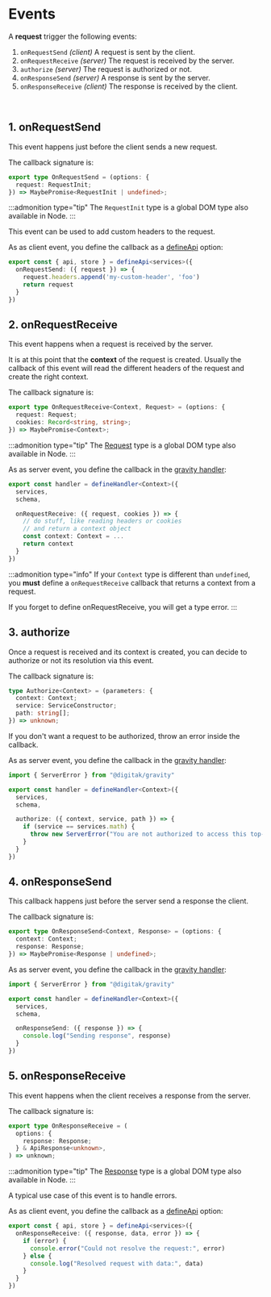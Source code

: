 <script lang="ts">
  import EventsSchema from "src/components/EventsSchema.svelte"
</script>

# Events

A **request** trigger the following events:

1. `onRequestSend` *(client)* A request is sent by the client.
2. `onRequestReceive` *(server)* The request is received by the server.
3. `authorize` *(server)* The request is authorized or not.
4. `onResponseSend` *(server)* A response is sent by the server.
5. `onResponseReceive` *(client)* The response is received by the client.

<br>

<EventsSchema/>

## 1. onRequestSend

This event happens just before the client sends a new request.

The callback signature is:

```ts
export type OnRequestSend = (options: {
  request: RequestInit;
}) => MaybePromise<RequestInit | undefined>;
```

:::admonition type="tip"
The `RequestInit` type is a global DOM type also available in Node.
:::


This event can be used to add custom headers to the request.

As as client event, you define the callback as a [defineApi](/docs/project-structure/api) option:

```ts
export const { api, store } = defineApi<services>({
  onRequestSend: ({ request }) => {
    request.headers.append('my-custom-header', 'foo')
    return request
  }
})
```


## 2. onRequestReceive 

This event happens when a request is received by the server.

It is at this point that the **context** of the request is created. Usually the callback of this event will read the different headers of the request and create the right context.

The callback signature is:

```ts
export type OnRequestReceive<Context, Request> = (options: {
  request: Request;
  cookies: Record<string, string>;
}) => MaybePromise<Context>;
```

:::admonition type="tip"
The [Request](https://developer.mozilla.org/en-US/docs/Web/API/Request/Request) type is a global DOM type also available in Node.
:::


As as server event, you define the callback in the [gravity handler](/docs/project-structure/handler):

```ts
export const handler = defineHandler<Context>({
  services,
  schema,

  onRequestReceive: ({ request, cookies }) => {
    // do stuff, like reading headers or cookies
    // and return a context object
    const context: Context = ...
    return context
  }
})
```

:::admonition type="info"
If your `Context` type is different than `undefined`, you **must** define a `onRequestReceive` callback that returns a context from a request.

If you forget to define onRequestReceive, you will get a type error.
:::


## 3. authorize

Once a request is received and its context is created, you can decide to authorize or not its resolution via this event.

The callback signature is:

```ts
type Authorize<Context> = (parameters: {
  context: Context;
  service: ServiceConstructor;
  path: string[];
}) => unknown;
```

If you don't want a request to be authorized, throw an error inside the callback.

As as server event, you define the callback in the [gravity handler](/docs/project-structure/handler):

```ts
import { ServerError } from "@digitak/gravity"

export const handler = defineHandler<Context>({
  services,
  schema,

  authorize: ({ context, service, path }) => {
    if (service == services.math) {
      throw new ServerError("You are not authorized to access this top-secret service.")
    }
  }
})
```

## 4. onResponseSend

This callback happens just before the server send a response the client.

The callback signature is:

```ts
export type OnResponseSend<Context, Response> = (options: {
  context: Context;
  response: Response;
}) => MaybePromise<Response | undefined>;
```

As as server event, you define the callback in the [gravity handler](/docs/project-structure/handler):

```ts
import { ServerError } from "@digitak/gravity"

export const handler = defineHandler<Context>({
  services,
  schema,

  onResponseSend: ({ response }) => {
    console.log("Sending response", response)
  }
})
```

## 5. onResponseReceive

This event happens when the client receives a response from the server.


The callback signature is:

```ts
export type OnResponseReceive = (
  options: {
    response: Response;
  } & ApiResponse<unknown>,
) => unknown;
```

:::admonition type="tip"
The [Response](https://developer.mozilla.org/en-US/docs/Web/API/Response) type is a global DOM type also available in Node.
:::


A typical use case of this event is to handle errors.

As as client event, you define the callback as a [defineApi](/docs/project-structure/api) option:

```ts
export const { api, store } = defineApi<services>({
  onResponseReceive: ({ response, data, error }) => {
    if (error) {
      console.error("Could not resolve the request:", error)
    } else {
      console.log("Resolved request with data:", data)
    }
  }
})
```

